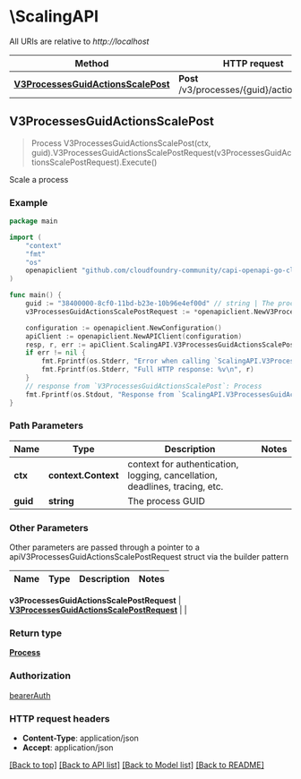 # \ScalingAPI

All URIs are relative to *http://localhost*

Method | HTTP request | Description
------------- | ------------- | -------------
[**V3ProcessesGuidActionsScalePost**](ScalingAPI.md#V3ProcessesGuidActionsScalePost) | **Post** /v3/processes/{guid}/actions/scale | Scale a process



## V3ProcessesGuidActionsScalePost

> Process V3ProcessesGuidActionsScalePost(ctx, guid).V3ProcessesGuidActionsScalePostRequest(v3ProcessesGuidActionsScalePostRequest).Execute()

Scale a process



### Example

```go
package main

import (
	"context"
	"fmt"
	"os"
	openapiclient "github.com/cloudfoundry-community/capi-openapi-go-client/capiclient"
)

func main() {
	guid := "38400000-8cf0-11bd-b23e-10b96e4ef00d" // string | The process GUID
	v3ProcessesGuidActionsScalePostRequest := *openapiclient.NewV3ProcessesGuidActionsScalePostRequest() // V3ProcessesGuidActionsScalePostRequest | 

	configuration := openapiclient.NewConfiguration()
	apiClient := openapiclient.NewAPIClient(configuration)
	resp, r, err := apiClient.ScalingAPI.V3ProcessesGuidActionsScalePost(context.Background(), guid).V3ProcessesGuidActionsScalePostRequest(v3ProcessesGuidActionsScalePostRequest).Execute()
	if err != nil {
		fmt.Fprintf(os.Stderr, "Error when calling `ScalingAPI.V3ProcessesGuidActionsScalePost``: %v\n", err)
		fmt.Fprintf(os.Stderr, "Full HTTP response: %v\n", r)
	}
	// response from `V3ProcessesGuidActionsScalePost`: Process
	fmt.Fprintf(os.Stdout, "Response from `ScalingAPI.V3ProcessesGuidActionsScalePost`: %v\n", resp)
}
```

### Path Parameters


Name | Type | Description  | Notes
------------- | ------------- | ------------- | -------------
**ctx** | **context.Context** | context for authentication, logging, cancellation, deadlines, tracing, etc.
**guid** | **string** | The process GUID | 

### Other Parameters

Other parameters are passed through a pointer to a apiV3ProcessesGuidActionsScalePostRequest struct via the builder pattern


Name | Type | Description  | Notes
------------- | ------------- | ------------- | -------------

 **v3ProcessesGuidActionsScalePostRequest** | [**V3ProcessesGuidActionsScalePostRequest**](V3ProcessesGuidActionsScalePostRequest.md) |  | 

### Return type

[**Process**](Process.md)

### Authorization

[bearerAuth](../README.md#bearerAuth)

### HTTP request headers

- **Content-Type**: application/json
- **Accept**: application/json

[[Back to top]](#) [[Back to API list]](../README.md#documentation-for-api-endpoints)
[[Back to Model list]](../README.md#documentation-for-models)
[[Back to README]](../README.md)

